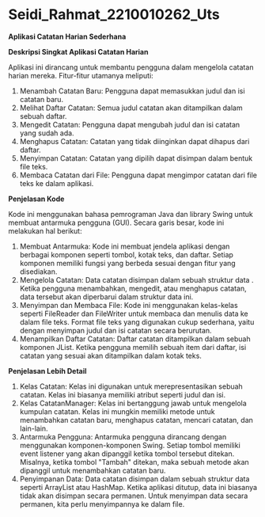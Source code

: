 # Seidi_Rahmat_2210010262_Uts

**Aplikasi Catatan Harian Sederhana**

**Deskripsi Singkat Aplikasi Catatan Harian**

Aplikasi ini dirancang untuk membantu pengguna dalam mengelola catatan harian mereka. Fitur-fitur utamanya meliputi:
1. Menambah Catatan Baru: Pengguna dapat memasukkan judul dan isi catatan baru.
2. Melihat Daftar Catatan: Semua judul catatan akan ditampilkan dalam sebuah daftar.
3. Mengedit Catatan: Pengguna dapat mengubah judul dan isi catatan yang sudah ada.
4. Menghapus Catatan: Catatan yang tidak diinginkan dapat dihapus dari daftar.
5. Menyimpan Catatan: Catatan yang dipilih dapat disimpan dalam bentuk file teks.
6. Membaca Catatan dari File: Pengguna dapat mengimpor catatan dari file teks ke dalam aplikasi.

**Penjelasan Kode**

Kode ini menggunakan bahasa pemrograman Java dan library Swing untuk membuat antarmuka pengguna (GUI). Secara garis besar, kode ini melakukan hal berikut:
1. Membuat Antarmuka: Kode ini membuat jendela aplikasi dengan berbagai komponen seperti tombol, kotak teks, dan daftar. Setiap komponen memiliki fungsi yang berbeda sesuai dengan fitur yang disediakan.
2. Mengelola Catatan: Data catatan disimpan dalam sebuah struktur data . Ketika pengguna menambahkan, mengedit, atau menghapus catatan, data tersebut akan diperbarui dalam struktur data ini.
3. Menyimpan dan Membaca File: Kode ini menggunakan kelas-kelas seperti FileReader dan FileWriter untuk membaca dan menulis data ke dalam file teks. Format file teks yang digunakan cukup sederhana, yaitu dengan menyimpan judul dan isi catatan secara berurutan.
4. Menampilkan Daftar Catatan: Daftar catatan ditampilkan dalam sebuah komponen JList. Ketika pengguna memilih sebuah item dari daftar, isi catatan yang sesuai akan ditampilkan dalam kotak teks.

**Penjelasan Lebih Detail**

1. Kelas Catatan: Kelas ini digunakan untuk merepresentasikan sebuah catatan. Kelas ini biasanya memiliki atribut seperti judul dan isi.
2. Kelas CatatanManager: Kelas ini bertanggung jawab untuk mengelola kumpulan catatan. Kelas ini mungkin memiliki metode untuk menambahkan catatan baru, menghapus catatan, mencari catatan, dan lain-lain.
3. Antarmuka Pengguna: Antarmuka pengguna dirancang dengan menggunakan komponen-komponen Swing. Setiap tombol memiliki event listener yang akan dipanggil ketika tombol tersebut ditekan. Misalnya, ketika tombol "Tambah" ditekan, maka sebuah metode akan dipanggil untuk menambahkan catatan baru.
4. Penyimpanan Data: Data catatan disimpan dalam sebuah struktur data seperti ArrayList atau HashMap. Ketika aplikasi ditutup, data ini biasanya tidak akan disimpan secara permanen. Untuk menyimpan data secara permanen, kita perlu menyimpannya ke dalam file.
